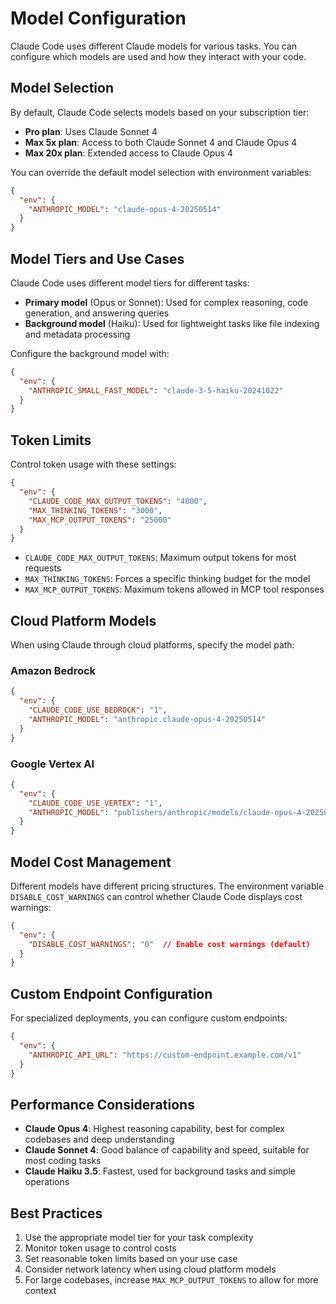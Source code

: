 # Model Configuration

Claude Code uses different Claude models for various tasks. You can configure which models are used and how they interact with your code.

## Model Selection

By default, Claude Code selects models based on your subscription tier:

- **Pro plan**: Uses Claude Sonnet 4 
- **Max 5x plan**: Access to both Claude Sonnet 4 and Claude Opus 4
- **Max 20x plan**: Extended access to Claude Opus 4

You can override the default model selection with environment variables:

```json
{
  "env": {
    "ANTHROPIC_MODEL": "claude-opus-4-20250514"
  }
}
```

## Model Tiers and Use Cases

Claude Code uses different model tiers for different tasks:

- **Primary model** (Opus or Sonnet): Used for complex reasoning, code generation, and answering queries
- **Background model** (Haiku): Used for lightweight tasks like file indexing and metadata processing

Configure the background model with:

```json
{
  "env": {
    "ANTHROPIC_SMALL_FAST_MODEL": "claude-3-5-haiku-20241022"
  }
}
```

## Token Limits

Control token usage with these settings:

```json
{
  "env": {
    "CLAUDE_CODE_MAX_OUTPUT_TOKENS": "4000",
    "MAX_THINKING_TOKENS": "3000",
    "MAX_MCP_OUTPUT_TOKENS": "25000"
  }
}
```

- `CLAUDE_CODE_MAX_OUTPUT_TOKENS`: Maximum output tokens for most requests
- `MAX_THINKING_TOKENS`: Forces a specific thinking budget for the model
- `MAX_MCP_OUTPUT_TOKENS`: Maximum tokens allowed in MCP tool responses

## Cloud Platform Models

When using Claude through cloud platforms, specify the model path:

### Amazon Bedrock

```json
{
  "env": {
    "CLAUDE_CODE_USE_BEDROCK": "1",
    "ANTHROPIC_MODEL": "anthropic.claude-opus-4-20250514"
  }
}
```

### Google Vertex AI

```json
{
  "env": {
    "CLAUDE_CODE_USE_VERTEX": "1",
    "ANTHROPIC_MODEL": "publishers/anthropic/models/claude-opus-4-20250514"
  }
}
```

## Model Cost Management

Different models have different pricing structures. The environment variable `DISABLE_COST_WARNINGS` can control whether Claude Code displays cost warnings:

```json
{
  "env": {
    "DISABLE_COST_WARNINGS": "0"  // Enable cost warnings (default)
  }
}
```

## Custom Endpoint Configuration

For specialized deployments, you can configure custom endpoints:

```json
{
  "env": {
    "ANTHROPIC_API_URL": "https://custom-endpoint.example.com/v1"
  }
}
```

## Performance Considerations

- **Claude Opus 4**: Highest reasoning capability, best for complex codebases and deep understanding
- **Claude Sonnet 4**: Good balance of capability and speed, suitable for most coding tasks
- **Claude Haiku 3.5**: Fastest, used for background tasks and simple operations

## Best Practices

1. Use the appropriate model tier for your task complexity
2. Monitor token usage to control costs
3. Set reasonable token limits based on your use case
4. Consider network latency when using cloud platform models
5. For large codebases, increase `MAX_MCP_OUTPUT_TOKENS` to allow for more context
